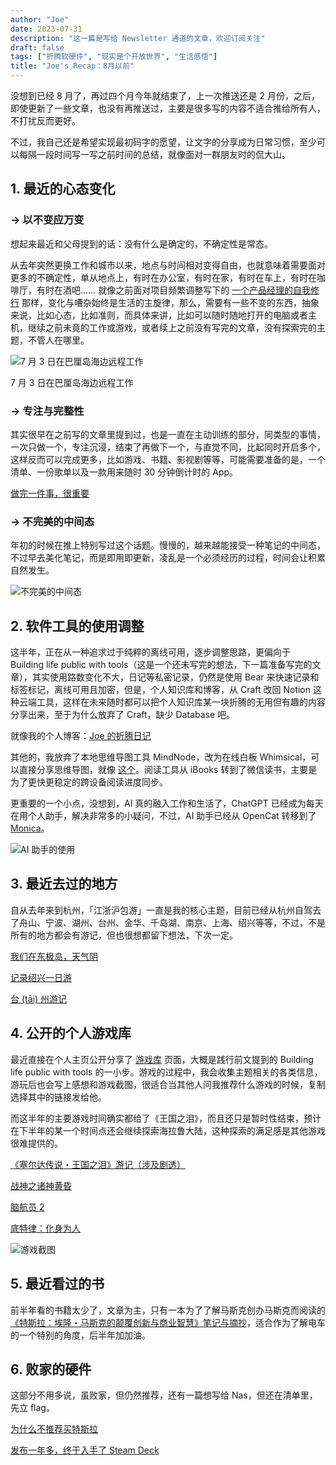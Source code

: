 ```yaml
---
author: "Joe"
date: 2023-07-31
description: "这一篇是写给 Newsletter 通道的文章，欢迎订阅关注"
draft: false
tags: ["折腾软硬件", "现实是个开放世界", "生活感悟"]
title: "Joe's Recap：8月以前"
---
```


没想到已经 8 月了，再过四个月今年就结束了，上一次推送还是 2 月份，之后，即使更新了一些文章，也没有再推送过，主要是很多写的内容不适合推给所有人，不打扰反而更好。

不过，我自己还是希望实现最初码字的愿望，让文字的分享成为日常习惯，至少可以每隔一段时间写一写之前时间的总结，就像面对一群朋友时的侃大山。

## 1. 最近的心态变化

### → 以不变应万变

想起来最近和父母提到的话：没有什么是确定的，不确定性是常态。

从去年突然更换工作和城市以来，地点与时间相对变得自由，也就意味着需要面对更多的不确定性，单从地点上，有时在办公室，有时在家，有时在车上，有时在咖啡厅，有时在酒吧…… 就像之前面对项目频繁调整写下的 [一个产品经理的自我修行](/posts/product-manager-self-cultivation) 那样，变化与嘈杂始终是生活的主旋律，那么，需要有一些不变的东西，抽象来说，比如心态，比如准则，而具体来讲，比如可以随时随地打开的电脑或者主机，继续之前未竟的工作或游戏，或者续上之前没有写完的文章，没有探索完的主题，不管人在哪里。

![7 月 3 日在巴厘岛海边远程工作](/images/posts/joe-recap-8-month-before/image-1.webp)

7 月 3 日在巴厘岛海边远程工作

### → 专注与完整性

其实很早在之前写的文章里提到过，也是一直在主动训练的部分，同类型的事情，一次只做一个，专注沉浸，结束了再做下一个，与直觉不同，比起同时开启多个，这样反而可以完成更多，比如游戏、书籍、影视剧等等，可能需要准备的是，一个清单、一份歌单以及一款用来随时 30 分钟倒计时的 App。

[做完一件事，很重要](/posts/importance-of-task-completion)

### → 不完美的中间态

年初的时候在推上特别写过这个话题。慢慢的，越来越能接受一种笔记的中间态，不过早去美化笔记，而是即用即更新，凌乱是一个必须经历的过程，时间会让积累自然发生。

![不完美的中间态](/images/posts/joe-recap-8-month-before/image-2.webp)

## 2. 软件工具的使用调整

这半年，正在从一种追求过于纯粹的离线可用，逐步调整思路，更偏向于 Building life public with tools（这是一个还未写完的想法，下一篇准备写完的文章），其实使用路数变化不大，日记等私密记录，仍然是使用 Bear 来快速记录和标签标记，离线可用且加密，但是，个人知识库和博客，从 Craft 改回 Notion 这种云端工具，这样在未来随时都可以把个人知识库某一块折腾的无用但有趣的内容分享出来，至于为什么放弃了 Craft，缺少 Database 吧。

就像我的个人博客：[Joe 的折腾日记](https://houjoe.me/)

其他的，我放弃了本地思维导图工具 MindNode，改为在线白板 Whimsical，可以直接分享思维导图，就像 [这个](https://whimsical.com/s3pm6mwq1RT6jF3WFmTph)。阅读工具从 iBooks 转到了微信读书，主要是为了更快更稳定的跨设备阅读进度同步。

更重要的一个小点，没想到，AI 真的融入工作和生活了，ChatGPT 已经成为每天在用个人助手，解决非常多的小疑问，不过，AI 助手已经从 OpenCat 转移到了 [Monica](https://monica.im/)。

![AI 助手的使用](/images/posts/joe-recap-8-month-before/image-3.webp)

## 3. 最近去过的地方

自从去年来到杭州，「江浙沪包游」一直是我的核心主题，目前已经从杭州自驾去了舟山、宁波、湖州、台州、金华、千岛湖、南京、上海、绍兴等等，不过，不是所有的地方都会有游记，但也很想都留下想法，下次一定。

[我们在东极岛，天气阴](/posts/dongji-island-tour-2022)

[记录绍兴一日游](/posts/shaoxing-one-day-trip-2023)

[台 (tāi) 州游记](/posts/taizhou-travel-notes)

## 4. 公开的个人游戏库

最近直接在个人主页公开分享了 [游戏库](https://houjoe.notion.site/d34dd37c78ba44c5abbc34e417d94ccf?v=e86bb38ab2ec4aadba04d59f7507bc9b&pvs=4) 页面，大概是践行前文提到的 Building life public with tools 的一小步。游戏的过程中，我会收集主题相关的各类信息，游玩后也会写上感想和游戏截图，很适合当其他人问我推荐什么游戏的时候，复制选择其中的链接发给他。

而这半年的主要游戏时间确实都给了《王国之泪》，而且还只是暂时性结束，预计在下半年的某一个时间点还会继续探索海拉鲁大陆，这种探索的满足感是其他游戏很难提供的。

[《塞尔达传说・王国之泪》游记（涉及剧透）](/posts/tears-of-the-kingdom-review)

[战神之诸神黄昏](https://houjoe.notion.site/59e08de7e95b4b2fa76e30d0c2a66a15?pvs=4)

[脑航员 2](https://houjoe.notion.site/2-e1ccdd0038dd47bb8b4cc99a0a492f25?pvs=4)

[底特律：化身为人](https://houjoe.notion.site/1424b91cdd8e41d4b1d586670fc41697?pvs=4)

![游戏截图](/images/posts/joe-recap-8-month-before/image-4.webp)

## 5. 最近看过的书

前半年看的书籍太少了，文章为主，只有一本为了了解马斯克创办马斯克而阅读的 [《特斯拉：埃隆・马斯克的颠覆创新与商业智慧》笔记与摘抄](/posts/tesla-book-review)，适合作为了解电车的一个特别的角度，后半年加加油。

## 6. 败家的硬件

这部分不用多说，虽败家，但仍然推荐，还有一篇想写给 Nas，但还在清单里，先立 flag。

[为什么不推荐买特斯拉](/posts/why-not-recommend-tesla)

[发布一年多，终于入手了 Steam Deck](/posts/steam-deck-review)